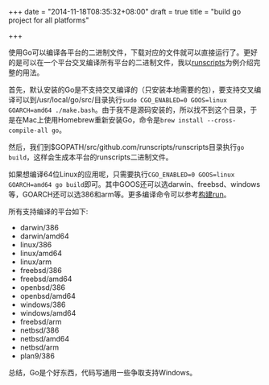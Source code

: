 +++
date = "2014-11-18T08:35:32+08:00"
draft = true
title = "build go project for all platforms"

+++



使用Go可以编译各平台的二进制文件，下载对应的文件就可以直接运行了。更好的是可以在一个平台交叉编译所有平台的二进制文件，我以[runscripts](https://github.com/runscripts/runscripts)为例介绍完整的用法。

首先，默认安装的Go是不支持交叉编译的（只安装本地需要的包），要支持交叉编译可以到/usr/local/go/src/目录执行`sudo CGO_ENABLED=0 GOOS=linux GOARCH=amd64 ./make.bash`。由于我不是源码安装的，所以找不到这个目录，于是在Mac上使用Homebrew重新安装Go，命令是`brew install --cross-compile-all go`。

然后，我们到$GOPATH/src/github.com/runscripts/runscripts目录执行`go build`，这样会生成本平台的runscripts二进制文件。

如果想编译64位Linux的应用呢，只需要执行`CGO_ENABLED=0 GOOS=linux GOARCH=amd64 go build`即可。其中GOOS还可以选darwin、freebsd、windows等，GOARCH还可以选386和arm等。更多编译命令可以参考[构建run](https://github.com/runscripts/runscripts/tree/master/build)。

所有支持编译的平台如下:

* darwin/386
* darwin/amd64
* linux/386
* linux/amd64
* linux/arm
* freebsd/386
* freebsd/amd64
* openbsd/386
* openbsd/amd64
* windows/386
* windows/amd64
* freebsd/arm
* netbsd/386
* netbsd/amd64
* netbsd/arm
* plan9/386


总结，Go是个好东西，代码写通用一些争取支持Windows。

